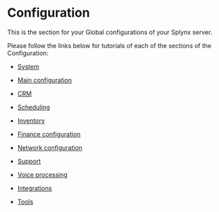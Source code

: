 Configuration
=============

This is the section for your Global configurations of your Splynx server.

Please follow the links below for tutorials of each of the sections of the Configuration:

* [System](configuration/system/system.md)

* [Main configuration](configuration/main_configuration/main_configuration.md)

* [CRM](configuration/crm/crm.md)

* [Scheduling](configuration/scheduling/scheduling.md)

* [Inventory](configuration/inventory/inventory.md)

* [Finance configuration](configuration/finance/finance.md)

* [Network configuration](configuration/network/network.md)

* [Support](configuration/support/support.md)

* [Voice processing](configuration/voice/voice.md)

* [Integrations](configuration/integrations/integrations.md)

* [Tools](configuration/tools/tools.md)
